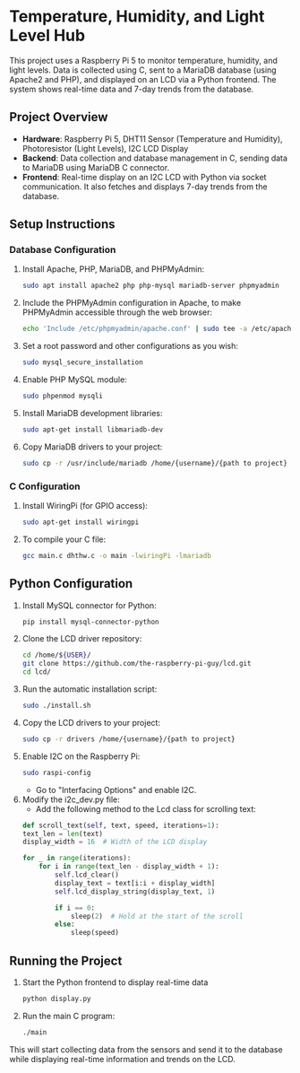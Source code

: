 # Temperature, Humidity, and Light Level Hub

This project uses a Raspberry Pi 5 to monitor temperature, humidity, and light levels. Data is collected using C, sent to a MariaDB database (using Apache2 and PHP), and displayed on an LCD via a Python frontend. The system shows real-time data and 7-day trends from the database.

## Project Overview

- **Hardware**: Raspberry Pi 5, DHT11 Sensor (Temperature and Humidity), Photoresistor (Light Levels), I2C LCD Display
- **Backend**: Data collection and database management in C, sending data to MariaDB using MariaDB C connector.
- **Frontend**: Real-time display on an I2C LCD with Python via socket communication. It also fetches and displays 7-day trends from the database.

## Setup Instructions

### Database Configuration

1. Install Apache, PHP, MariaDB, and PHPMyAdmin:
    ```bash
    sudo apt install apache2 php php-mysql mariadb-server phpmyadmin
    ```
2. Include the PHPMyAdmin configuration in Apache, to make PHPMyAdmin accessible through the web browser:
    ```bash
    echo 'Include /etc/phpmyadmin/apache.conf' | sudo tee -a /etc/apache2/apache2.conf
    ```
3. Set a root password and other configurations as you wish:
    ```bash
    sudo mysql_secure_installation
    ```
4. Enable PHP MySQL module:
    ```bash
    sudo phpenmod mysqli
    ```
5. Install MariaDB development libraries:
    ```bash
    sudo apt-get install libmariadb-dev
    ```
6. Copy MariaDB drivers to your project:
    ```bash
    sudo cp -r /usr/include/mariadb /home/{username}/{path to project}
    ```


### C Configuration

1. Install WiringPi (for GPIO access):
   ```bash
   sudo apt-get install wiringpi
   ```
2. To compile your C file:
    ```bash
    gcc main.c dhthw.c -o main -lwiringPi -lmariadb
    ```

## Python Configuration
1. Install MySQL connector for Python:
    ```bash
    pip install mysql-connector-python
    ```
2. Clone the LCD driver repository:
    ```bash
    cd /home/${USER}/
    git clone https://github.com/the-raspberry-pi-guy/lcd.git
    cd lcd/
    ```
3. Run the automatic installation script:
    ```bash
    sudo ./install.sh
    ```
4. Copy the LCD drivers to your project:
    ```bash
    sudo cp -r drivers /home/{username}/{path to project}
    ```
5. Enable I2C on the Raspberry Pi:
    ```bash
    sudo raspi-config
    ```
    - Go to "Interfacing Options" and enable I2C.
6. Modify the i2c_dev.py file:
    - Add the following method to the Lcd class for scrolling text:
    ```python
    def scroll_text(self, text, speed, iterations=1):
    text_len = len(text)
    display_width = 16  # Width of the LCD display
    
    for _ in range(iterations):
        for i in range(text_len - display_width + 1):
            self.lcd_clear()
            display_text = text[i:i + display_width]
            self.lcd_display_string(display_text, 1)

            if i == 0:
                sleep(2)  # Hold at the start of the scroll
            else:
                sleep(speed)
    ```

## Running the Project
1. Start the Python frontend to display real-time data
    ```bash
    python display.py
    ```
2. Run the main C program:
    ```bash
    ./main
    ```
This will start collecting data from the sensors and send it to the database while displaying real-time information and trends on the LCD.






